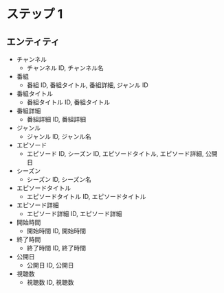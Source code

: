 # ステップ 1

## エンティティ

- チャンネル
  - チャンネル ID, チャンネル名
- 番組
  - 番組 ID, 番組タイトル, 番組詳細, ジャンル ID
- 番組タイトル
  - 番組タイトル ID, 番組タイトル
- 番組詳細
  - 番組詳細 ID, 番組詳細
- ジャンル
  - ジャンル ID, ジャンル名
- エピソード
  - エピソード ID, シーズン ID, エピソードタイトル, エピソード詳細, 公開日
- シーズン
  - シーズン ID, シーズン名
- エピソードタイトル
  - エピソードタイトル ID, エピソードタイトル
- エピソード詳細
  - エピソード詳細 ID, エピソード詳細
- 開始時間
  - 開始時間 ID, 開始時間
- 終了時間
  - 終了時間 ID, 終了時間
- 公開日
  - 公開日 ID, 公開日
- 視聴数
  - 視聴数 ID, 視聴数
